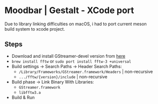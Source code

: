 # Moodbar | Gestalt - XCode port

Due to library linking difficulties on macOS, i had to port current meson build system to xcode project.

## Steps
* Download and install GStreamer-devel version from [here](https://gstreamer.freedesktop.org/data/pkg/osx/)
* ```brew install fftw``` or ```sudo port install fftw-3 +universal```
* Build settings -> Search Paths -> Header Search Paths:
    * ```/Library/Frameworks/GStreamer.framework/Headers``` | non-recursive
    * ```.../fftw/{version}/include``` | non-recursive
* Build phase -> Link Binary With Libraries:
    * ```GStreamer.framework```
    * ```libfftw3.a```
* Build & Run